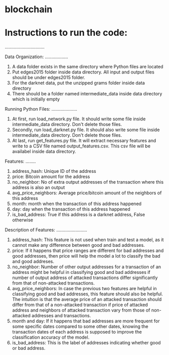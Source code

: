 # blockchain

# Instructions to run the code:
...............................

Data Organization:
..................
1. A data folder exists in the same directory where Python files are located
2. Put edges2015 folder inside data directory. All input and output files should be under edges2015 folder.
3. For the darknet data, put the unzipped grams folder inside data directory
4. There should be a folder named intermediate_data inside data directory which is initially empty

Running Python Files:
....................
1. At first, run load_network.py file. It should write some file inside intermediate_data directory. Don't delete those files.
2. Secondly, run load_darknet.py file. It should also write some file inside intermediate_data directory. Don't delete those files.
3. At last, run get_features.py file. It will extract necessary features and write to a CSV file named output_features.csv. This csv file will be availabel inside data directory.

Features:
........
1. address_hash: Unique ID of the address
2. price: Bitcoin amount for the address
3. no_neighbor: No of extra output addresses of the transaction where this address is also an output
4. avg_price_neighbors: Average price/bitcoin amount of the neighbors of this address
5. month: month when the transaction of this address happened
6. day: day when the transaction of this address happened
7. is_bad_address: True if this address is a darknet address, False otherwise


Description of Features:
........................
1. address_hash: This feature is not used when train and test a model, as it cannot make any difference between good and bad addresses. 
2. price: If it happens that price ranges are different for bad addresses and good addresses, then price will help the model a lot to classify the bad and good addreses.
3. no_neighbor: Number of other output addresses for a transaction of an address might be helpful in classifying good and bad addresses if number of output address of attacked transactions differ significantly from that of non-attacked transactions.
4. avg_price_neighbors: In case the previous two features are helpful in classifying good and bad addresses, this feature should also be helpful. The intuition is that the average price of an attacked transaction should differ from that of a non-attacked transaction if price of attacked address and neighbors of attacked transaction vary from those of non-attacked addresses and transactions.
5. month and day: If it happens that bad addresses are more frequent for some specific dates compared to some other dates, knowing the transaction dates of each address is supposed to improve the classification accuracy of the model.
6. is_bad_address: This is the label of addresses indicating whether good or bad address.
